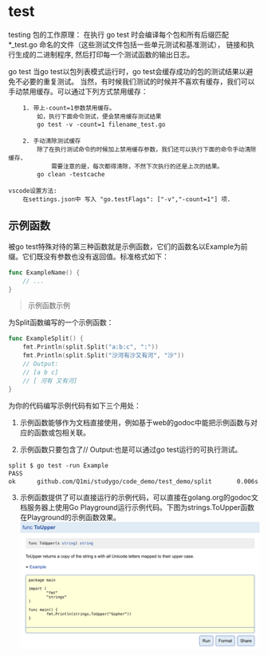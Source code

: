 # test
testing 包的工作原理：
	在执行 go test 时会编译每个包和所有后缀匹配 *_test.go 命名的文件（这些测试文件包括一些单元测试和基准测试），
		链接和执行生成的二进制程序, 然后打印每一个测试函数的输出日志。

go test
	当go test以包列表模式运行时，go test会缓存成功的包的测试结果以避免不必要的重复测试。
		当然，有时候我们测试的时候并不喜欢有缓存，我们可以手动禁用缓存。可以通过下列方式禁用缓存：

		1. 带上-count=1参数禁用缓存。
			如，执行下面命令测试，便会禁用缓存测试结果
			go test -v -count=1 filename_test.go

		2. 手动清除测试缓存
			除了在执行测试命令的时候加上禁用缓存参数，我们还可以执行下面的命令手动清除缓存，
				需要注意的是，每次都得清除，不然下次执行的还是上次的结果。
			go clean -testcache

	vscode设置方法:
		在settings.json中 写入 "go.testFlags": ["-v","-count=1"] 项.

## 示例函数
被go test特殊对待的第三种函数就是示例函数，它们的函数名以Example为前缀。它们既没有参数也没有返回值。标准格式如下：
```go
func ExampleName() {
    // ...
}
```

> 示例函数示例

为Split函数编写的一个示例函数：
```go
func ExampleSplit() {
	fmt.Println(split.Split("a:b:c", ":"))
	fmt.Println(split.Split("沙河有沙又有河", "沙"))
	// Output:
	// [a b c]
	// [ 河有 又有河]
}
```

为你的代码编写示例代码有如下三个用处：

1. 示例函数能够作为文档直接使用，例如基于web的godoc中能把示例函数与对应的函数或包相关联。

2. 示例函数只要包含了// Output:也是可以通过go test运行的可执行测试。
```shell
split $ go test -run Example
PASS
ok      github.com/Q1mi/studygo/code_demo/test_demo/split       0.006s
```
3. 示例函数提供了可以直接运行的示例代码，可以直接在golang.org的godoc文档服务器上使用Go Playground运行示例代码。下图为strings.ToUpper函数在Playground的示例函数效果。
![](assets/example.png)